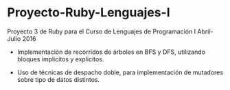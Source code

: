 # Proyecto-Ruby-Lenguajes-I

Proyecto 3 de Ruby para el Curso de Lenguajes de Programación I Abril-Julio 2016

* Implementación de recorridos de árboles en BFS y DFS, utilizando bloques implicitos y explicitos.

* Uso de técnicas de despacho doble, para implementación de mutadores sobre tipo de datos distintos.

